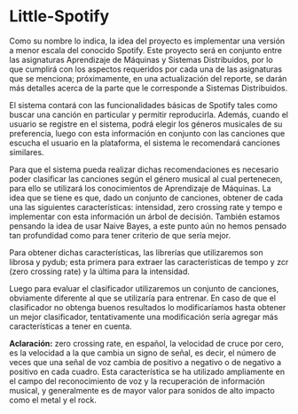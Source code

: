 # Little-Spotify

Como su nombre lo indica, la idea del proyecto es implementar una versión a menor escala del conocido Spotify. Este proyecto será en conjunto entre las asignaturas Aprendizaje de Máquinas y Sistemas Distribuidos, por lo que cumplirá con los aspectos requeridos por cada una de las asignaturas que se menciona; próximamente, en una actualización del reporte, se darán más detalles acerca de la parte que le corresponde a Sistemas Distribuidos. 

El sistema contará con las funcionalidades básicas de Spotify tales como buscar una canción en particular y permitir reproducirla. Además, cuando el usuario se registre en el sistema, podrá elegir los géneros musicales de su preferencia, luego con esta información en conjunto con las canciones que escucha el usuario en la plataforma, el sistema le recomendará canciones similares.

Para que el sistema pueda realizar dichas recomendaciones es necesario poder clasificar las canciones según el género musical al cual pertenecen, para ello se utilizará los conocimientos de Aprendizaje de Máquinas. La idea que se tiene es que, dado un conjunto de canciones, obtener de cada una las siguientes características: intensidad, zero crossing rate y tempo e implementar con esta información un árbol de decisión. También estamos pensando la idea de usar Naive Bayes, a este punto aún no hemos pensado tan profundidad como para tener criterio de que sería mejor. 

Para obtener dichas características, las librerías que utilizaremos son librosa y pydub; esta primera para extraer las características de tempo y zcr (zero crossing rate) y la última para la intensidad. 

Luego para evaluar el clasificador utilizaremos un conjunto de canciones, obviamente diferente al que se utilizaría para entrenar. En caso de que el clasificador no obtenga buenos resultados lo modificaríamos hasta obtener un mejor clasificador, tentativamente una modificación sería agregar más características a tener en cuenta.

**Aclaración:**
zero crossing rate, en español, la velocidad de cruce por cero, es la velocidad a la que cambia un signo de señal, es decir, el número de veces que una señal de voz cambia de positivo a negativo o de negativo a positivo en cada cuadro. Esta característica se ha utilizado ampliamente en el campo del reconocimiento de voz y la recuperación de información musical, y generalmente es de mayor valor para sonidos de alto impacto como el metal y el rock.

